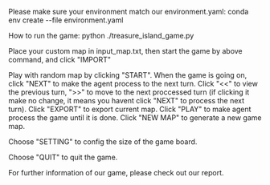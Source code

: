 Please make sure your environment match our environment.yaml:
conda env create --file environment.yaml

How to run the game:
python ./treasure_island_game.py

Place your custom map in input_map.txt, then start the game by above command, and click "IMPORT"

Play with random map by clicking "START". When the game is going on, click "NEXT" to make the agent process to the next turn. Click "<<" to view the previous turn, ">>" to move to the next proccessed turn (if clicking it make no change, it means you havent click "NEXT" to process the next turn). Click "EXPORT" to export current map. Click "PLAY" to make agent process the game until it is done. Click "NEW MAP" to generate a new game map.

Choose "SETTING" to config the size of the game board.

Choose "QUIT" to quit the game.

For further information of our game, please check out our report.
